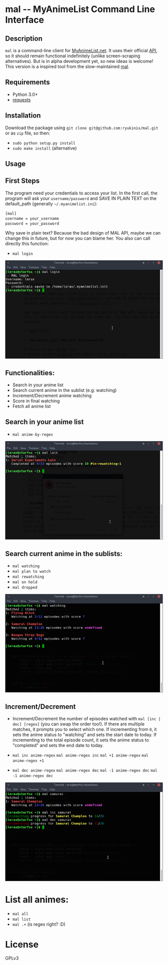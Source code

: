 mal -- MyAnimeList Command Line Interface
=============

## Description

`mal` is a command-line client for [MyAnimeList.net](http://myanimelist.net/). It uses their official [API](http://myanimelist.net/modules.php?go=api), so it should remain functional indefinitely (unlike screen-scraping alternatives). But is in alpha development yet, so new ideas is welcome! This version is a inspired tool from the slow-maintained [mal](https://github.com/pushrax/mal).

## Requirements

- Python 3.0+
- [requests](http://docs.python-requests.org/en/latest/index.html)

## Installation

Download the package using `git clone git@github.com:ryukinix/mal.git` or as `zip` file, so then: 

- `sudo python setup.py install`
- `sudo make install` (alternative)


## Usage

## First Steps

The program need your credentials to access your list. In the first call, the program will ask your `username/password` and SAVE IN PLAIN TEXT on the default_path (generally `~/.myanimelist.ini`):


```init
[mal]
username = your_username
password = your_password

```

Why save in plain text? Because the bad design of MAL API, maybe we can change this in future, but for now you can blame her. You also can call directly this function:

* `mal login`

![login](docs/login.png)

## Functionalities:

* Search in your anime list
* Search current anime in the sublist (e.g: watching)
* Increment/Decrement anime watching
* Score in final watching
* Fetch all anime list

## Search in your anime list 
* `mal anime-by-regex`

![search](docs/search.png)

## Search current anime in the sublists:

* `mal watching`
* `mal plan to watch`
* `mal rewatching`
* `mal on hold`
* `mal dropped`

![filtering](docs/filter.png)

## Increment/Decrement
- Increment/Decrement the number of episodes watched with `mal [inc | dec] [regex]` (you can swap the order too!). If there are multiple matches, it prompts you to select which one. If incrementing from `0`, it sets the anime status to "watching" and sets the start date to today. If incrementing to the total episode count, it sets the anime status to "completed" and sets the end date to today.

* `mal inc anime-regex` 
  `mal anime-regex inc`
  `mal +1 anime-regex`
  `mal anime-regex +1`

* `mal dec anime-regex`
  `mal anime-regex dec`
  `mal -1 anime-regex dec`
  `mal -1 anime-regex dec`


![inc-dec](docs/inc-dec.png)


# List all animes:

* `mal all`
* `mal list`
* `mal .+` (is regex right? :D)

# License

GPLv3